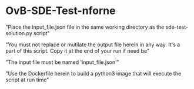 # OvB-SDE-Test-nforne

"Place the input_file.json file in the same working directory as the sde-test-solution.py script"

"You must not replace or mutilate the output file herein in any way. It's a part of this script. Copy it at the end of your run if need be"

"The input file must be named 'input_file.json'"

"Use the Dockerfile herein to build a python3 image that will execute the script at run time"